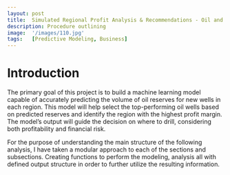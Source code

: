 ```yaml
---
layout: post
title:  Simulated Regional Profit Analysis & Recommendations - Oil and Mining Application
description: Procedure outlining 
image:  '/images/110.jpg'
tags:   [Predictive Modeling, Business]
---
```

# Introduction
The primary goal of this project is to build a machine learning model capable of accurately predicting the volume of oil reserves for new wells in each region. This model will help select the top-performing oil wells based on predicted reserves and identify the region with the highest profit margin. The model’s output will guide the decision on where to drill, considering both profitability and financial risk.

For the purpose of understanding the main structure of the following analysis, I have taken a modular approach to each of the sections and subsections. Creating functions to perform the modeling, analysis all with defined output structure in order to further utilize the resulting information.

